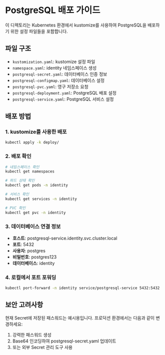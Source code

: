 # PostgreSQL 배포 가이드

이 디렉토리는 Kubernetes 환경에서 kustomize를 사용하여 PostgreSQL을 배포하기 위한 설정 파일들을 포함합니다.

## 파일 구조

- `kustomization.yaml`: kustomize 설정 파일
- `namespace.yaml`: identity 네임스페이스 생성
- `postgresql-secret.yaml`: 데이터베이스 인증 정보
- `postgresql-configmap.yaml`: 데이터베이스 설정
- `postgresql-pvc.yaml`: 영구 저장소 요청
- `postgresql-deployment.yaml`: PostgreSQL 배포 설정
- `postgresql-service.yaml`: PostgreSQL 서비스 설정

## 배포 방법

### 1. kustomize를 사용한 배포
```bash
kubectl apply -k deploy/
```

### 2. 배포 확인
```bash
# 네임스페이스 확인
kubectl get namespaces

# 파드 상태 확인
kubectl get pods -n identity

# 서비스 확인
kubectl get services -n identity

# PVC 확인
kubectl get pvc -n identity
```

### 3. 데이터베이스 연결 정보
- **호스트**: postgresql-service.identity.svc.cluster.local
- **포트**: 5432
- **사용자**: postgres
- **비밀번호**: postgres123
- **데이터베이스**: identity

### 4. 로컬에서 포트 포워딩
```bash
kubectl port-forward -n identity service/postgresql-service 5432:5432
```

## 보안 고려사항

현재 Secret에 저장된 패스워드는 예시용입니다. 프로덕션 환경에서는 다음과 같이 변경하세요:

1. 강력한 패스워드 생성
2. Base64 인코딩하여 postgresql-secret.yaml 업데이트
3. 또는 외부 Secret 관리 도구 사용
